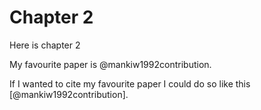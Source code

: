 # Chapter 2

Here is chapter 2

My favourite paper is @mankiw1992contribution.

If I wanted to cite my favourite paper I could do so like this [@mankiw1992contribution].
